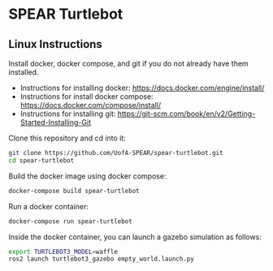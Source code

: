 # SPEAR Turtlebot

## Linux Instructions

Install docker, docker compose, and git if you do not already have them installed.

- Instructions for installing docker: https://docs.docker.com/engine/install/
- Instructions for install docker compose: https://docs.docker.com/compose/install/
- Instructions for installing git: https://git-scm.com/book/en/v2/Getting-Started-Installing-Git

Clone this repository and cd into it:

``` bash
git clone https://github.com/UofA-SPEAR/spear-turtlebot.git
cd spear-turtlebot
```

Build the docker image using docker compose:
```bash
docker-compose build spear-turtlebot
```

Run a docker container:
```bash
docker-compose run spear-turtlebot
```

Inside the docker container, you can launch a gazebo simulation as follows:
```bash
export TURTLEBOT3_MODEL=waffle
ros2 launch turtlebot3_gazebo empty_world.launch.py
```
